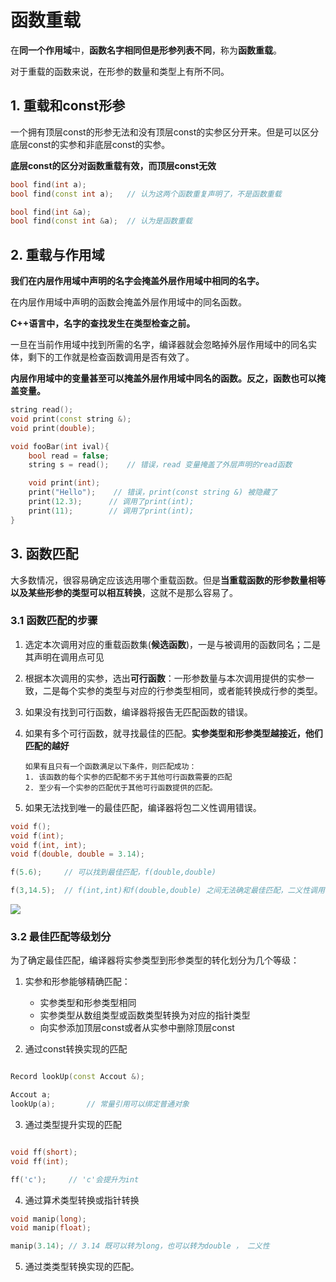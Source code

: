 # 函数重载

在**同一个作用域**中，**函数名字相同但是形参列表不同**，称为**函数重载**。

对于重载的函数来说，在形参的数量和类型上有所不同。


## 1. 重载和const形参

一个拥有顶层const的形参无法和没有顶层const的实参区分开来。但是可以区分底层const的实参和非底层const的实参。

**底层const的区分对函数重载有效，而顶层const无效**

```c++
bool find(int a);
bool find(const int a);   // 认为这两个函数重复声明了，不是函数重载

bool find(int &a);
bool find(const int &a);  // 认为是函数重载

```

## 2. 重载与作用域

**我们在内层作用域中声明的名字会掩盖外层作用域中相同的名字。**

在内层作用域中声明的函数会掩盖外层作用域中的同名函数。

**C++语言中，名字的查找发生在类型检查之前。**

一旦在当前作用域中找到所需的名字，编译器就会忽略掉外层作用域中的同名实体，剩下的工作就是检查函数调用是否有效了。

**内层作用域中的变量甚至可以掩盖外层作用域中同名的函数。反之，函数也可以掩盖变量。**

```c++
string read();
void print(const string &);
void print(double);

void fooBar(int ival){
    bool read = false;
    string s = read();    // 错误，read 变量掩盖了外层声明的read函数

    void print(int);
    print("Hello");    // 错误，print(const string &) 被隐藏了
    print(12.3);      // 调用了print(int);
    print(11);        // 调用了print(int);  
}

```

## 3. 函数匹配

大多数情况，很容易确定应该选用哪个重载函数。但是**当重载函数的形参数量相等以及某些形参的类型可以相互转换**，这就不是那么容易了。

### 3.1 函数匹配的步骤

1. 选定本次调用对应的重载函数集(**候选函数**)，一是与被调用的函数同名；二是其声明在调用点可见

2. 根据本次调用的实参，选出**可行函数**：一形参数量与本次调用提供的实参一致，二是每个实参的类型与对应的行参类型相同，或者能转换成行参的类型。

3. 如果没有找到可行函数，编译器将报告无匹配函数的错误。

4. 如果有多个可行函数，就寻找最佳的匹配。**实参类型和形参类型越接近，他们匹配的越好**

       如果有且只有一个函数满足以下条件，则匹配成功：
       1. 该函数的每个实参的匹配都不劣于其他可行函数需要的匹配
       2. 至少有一个实参的匹配优于其他可行函数提供的匹配。

5. 如果无法找到唯一的最佳匹配，编译器将包二义性调用错误。

```c++
void f();
void f(int);
void f(int, int);
void f(double, double = 3.14);

f(5.6);     // 可以找到最佳匹配，f(double,double)

f(3,14.5);  // f(int,int)和f(double,double) 之间无法确定最佳匹配，二义性调用告警

```

![](https://pic.existorlive.cn/%E6%88%AA%E5%B1%8F2020-09-27%20%E4%B8%8B%E5%8D%8811.41.56.png)

### 3.2 最佳匹配等级划分

为了确定最佳匹配，编译器将实参类型到形参类型的转化划分为几个等级：

1. 实参和形参能够精确匹配：
    
    - 实参类型和形参类型相同
    - 实参类型从数组类型或函数类型转换为对应的指针类型
    - 向实参添加顶层const或者从实参中删除顶层const

2. 通过const转换实现的匹配

```c++

Record lookUp(const Accout &);

Accout a;
lookUp(a);       // 常量引用可以绑定普通对象

```

3. 通过类型提升实现的匹配
   
```c++

void ff(short);
void ff(int);

ff('c');     // 'c'会提升为int 

```

4. 通过算术类型转换或指针转换
   
```c++
void manip(long);
void manip(float);

manip(3.14); // 3.14 既可以转为long，也可以转为double ， 二义性
```

5. 通过类类型转换实现的匹配。

